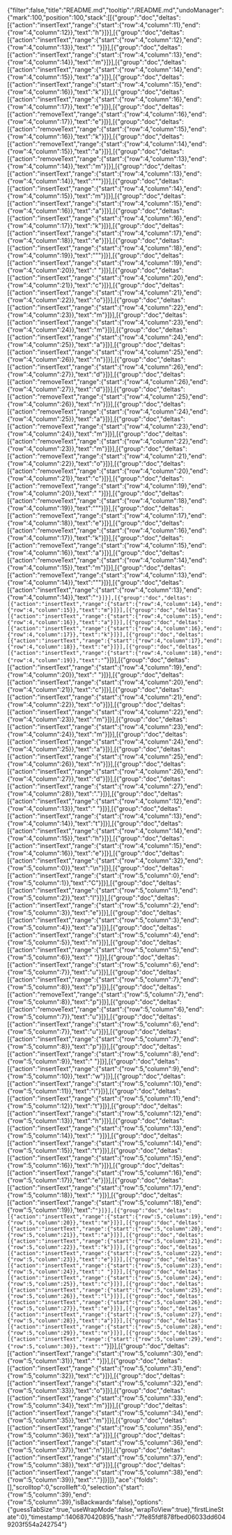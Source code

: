 {"filter":false,"title":"README.md","tooltip":"/README.md","undoManager":{"mark":100,"position":100,"stack":[[{"group":"doc","deltas":[{"action":"insertText","range":{"start":{"row":4,"column":11},"end":{"row":4,"column":12}},"text":"h"}]}],[{"group":"doc","deltas":[{"action":"insertText","range":{"start":{"row":4,"column":12},"end":{"row":4,"column":13}},"text":" "}]}],[{"group":"doc","deltas":[{"action":"insertText","range":{"start":{"row":4,"column":13},"end":{"row":4,"column":14}},"text":"m"}]}],[{"group":"doc","deltas":[{"action":"insertText","range":{"start":{"row":4,"column":14},"end":{"row":4,"column":15}},"text":"a"}]}],[{"group":"doc","deltas":[{"action":"insertText","range":{"start":{"row":4,"column":15},"end":{"row":4,"column":16}},"text":"k"}]}],[{"group":"doc","deltas":[{"action":"insertText","range":{"start":{"row":4,"column":16},"end":{"row":4,"column":17}},"text":"e"}]}],[{"group":"doc","deltas":[{"action":"removeText","range":{"start":{"row":4,"column":16},"end":{"row":4,"column":17}},"text":"e"}]}],[{"group":"doc","deltas":[{"action":"removeText","range":{"start":{"row":4,"column":15},"end":{"row":4,"column":16}},"text":"k"}]}],[{"group":"doc","deltas":[{"action":"removeText","range":{"start":{"row":4,"column":14},"end":{"row":4,"column":15}},"text":"a"}]}],[{"group":"doc","deltas":[{"action":"removeText","range":{"start":{"row":4,"column":13},"end":{"row":4,"column":14}},"text":"m"}]}],[{"group":"doc","deltas":[{"action":"insertText","range":{"start":{"row":4,"column":13},"end":{"row":4,"column":14}},"text":"\""}]}],[{"group":"doc","deltas":[{"action":"insertText","range":{"start":{"row":4,"column":14},"end":{"row":4,"column":15}},"text":"m"}]}],[{"group":"doc","deltas":[{"action":"insertText","range":{"start":{"row":4,"column":15},"end":{"row":4,"column":16}},"text":"a"}]}],[{"group":"doc","deltas":[{"action":"insertText","range":{"start":{"row":4,"column":16},"end":{"row":4,"column":17}},"text":"k"}]}],[{"group":"doc","deltas":[{"action":"insertText","range":{"start":{"row":4,"column":17},"end":{"row":4,"column":18}},"text":"e"}]}],[{"group":"doc","deltas":[{"action":"insertText","range":{"start":{"row":4,"column":18},"end":{"row":4,"column":19}},"text":"\""}]}],[{"group":"doc","deltas":[{"action":"insertText","range":{"start":{"row":4,"column":19},"end":{"row":4,"column":20}},"text":" "}]}],[{"group":"doc","deltas":[{"action":"insertText","range":{"start":{"row":4,"column":20},"end":{"row":4,"column":21}},"text":"c"}]}],[{"group":"doc","deltas":[{"action":"insertText","range":{"start":{"row":4,"column":21},"end":{"row":4,"column":22}},"text":"o"}]}],[{"group":"doc","deltas":[{"action":"insertText","range":{"start":{"row":4,"column":22},"end":{"row":4,"column":23}},"text":"m"}]}],[{"group":"doc","deltas":[{"action":"insertText","range":{"start":{"row":4,"column":23},"end":{"row":4,"column":24}},"text":"m"}]}],[{"group":"doc","deltas":[{"action":"insertText","range":{"start":{"row":4,"column":24},"end":{"row":4,"column":25}},"text":"a"}]}],[{"group":"doc","deltas":[{"action":"insertText","range":{"start":{"row":4,"column":25},"end":{"row":4,"column":26}},"text":"n"}]}],[{"group":"doc","deltas":[{"action":"insertText","range":{"start":{"row":4,"column":26},"end":{"row":4,"column":27}},"text":"d"}]}],[{"group":"doc","deltas":[{"action":"removeText","range":{"start":{"row":4,"column":26},"end":{"row":4,"column":27}},"text":"d"}]}],[{"group":"doc","deltas":[{"action":"removeText","range":{"start":{"row":4,"column":25},"end":{"row":4,"column":26}},"text":"n"}]}],[{"group":"doc","deltas":[{"action":"removeText","range":{"start":{"row":4,"column":24},"end":{"row":4,"column":25}},"text":"a"}]}],[{"group":"doc","deltas":[{"action":"removeText","range":{"start":{"row":4,"column":23},"end":{"row":4,"column":24}},"text":"m"}]}],[{"group":"doc","deltas":[{"action":"removeText","range":{"start":{"row":4,"column":22},"end":{"row":4,"column":23}},"text":"m"}]}],[{"group":"doc","deltas":[{"action":"removeText","range":{"start":{"row":4,"column":21},"end":{"row":4,"column":22}},"text":"o"}]}],[{"group":"doc","deltas":[{"action":"removeText","range":{"start":{"row":4,"column":20},"end":{"row":4,"column":21}},"text":"c"}]}],[{"group":"doc","deltas":[{"action":"removeText","range":{"start":{"row":4,"column":19},"end":{"row":4,"column":20}},"text":" "}]}],[{"group":"doc","deltas":[{"action":"removeText","range":{"start":{"row":4,"column":18},"end":{"row":4,"column":19}},"text":"\""}]}],[{"group":"doc","deltas":[{"action":"removeText","range":{"start":{"row":4,"column":17},"end":{"row":4,"column":18}},"text":"e"}]}],[{"group":"doc","deltas":[{"action":"removeText","range":{"start":{"row":4,"column":16},"end":{"row":4,"column":17}},"text":"k"}]}],[{"group":"doc","deltas":[{"action":"removeText","range":{"start":{"row":4,"column":15},"end":{"row":4,"column":16}},"text":"a"}]}],[{"group":"doc","deltas":[{"action":"removeText","range":{"start":{"row":4,"column":14},"end":{"row":4,"column":15}},"text":"m"}]}],[{"group":"doc","deltas":[{"action":"removeText","range":{"start":{"row":4,"column":13},"end":{"row":4,"column":14}},"text":"\""}]}],[{"group":"doc","deltas":[{"action":"insertText","range":{"start":{"row":4,"column":13},"end":{"row":4,"column":14}},"text":"`"}]}],[{"group":"doc","deltas":[{"action":"insertText","range":{"start":{"row":4,"column":14},"end":{"row":4,"column":15}},"text":"m"}]}],[{"group":"doc","deltas":[{"action":"insertText","range":{"start":{"row":4,"column":15},"end":{"row":4,"column":16}},"text":"a"}]}],[{"group":"doc","deltas":[{"action":"insertText","range":{"start":{"row":4,"column":16},"end":{"row":4,"column":17}},"text":"k"}]}],[{"group":"doc","deltas":[{"action":"insertText","range":{"start":{"row":4,"column":17},"end":{"row":4,"column":18}},"text":"e"}]}],[{"group":"doc","deltas":[{"action":"insertText","range":{"start":{"row":4,"column":18},"end":{"row":4,"column":19}},"text":"`"}]}],[{"group":"doc","deltas":[{"action":"insertText","range":{"start":{"row":4,"column":19},"end":{"row":4,"column":20}},"text":" "}]}],[{"group":"doc","deltas":[{"action":"insertText","range":{"start":{"row":4,"column":20},"end":{"row":4,"column":21}},"text":"c"}]}],[{"group":"doc","deltas":[{"action":"insertText","range":{"start":{"row":4,"column":21},"end":{"row":4,"column":22}},"text":"o"}]}],[{"group":"doc","deltas":[{"action":"insertText","range":{"start":{"row":4,"column":22},"end":{"row":4,"column":23}},"text":"m"}]}],[{"group":"doc","deltas":[{"action":"insertText","range":{"start":{"row":4,"column":23},"end":{"row":4,"column":24}},"text":"m"}]}],[{"group":"doc","deltas":[{"action":"insertText","range":{"start":{"row":4,"column":24},"end":{"row":4,"column":25}},"text":"a"}]}],[{"group":"doc","deltas":[{"action":"insertText","range":{"start":{"row":4,"column":25},"end":{"row":4,"column":26}},"text":"n"}]}],[{"group":"doc","deltas":[{"action":"insertText","range":{"start":{"row":4,"column":26},"end":{"row":4,"column":27}},"text":"d"}]}],[{"group":"doc","deltas":[{"action":"insertText","range":{"start":{"row":4,"column":27},"end":{"row":4,"column":28}},"text":"."}]}],[{"group":"doc","deltas":[{"action":"insertText","range":{"start":{"row":4,"column":12},"end":{"row":4,"column":13}},"text":" "}]}],[{"group":"doc","deltas":[{"action":"insertText","range":{"start":{"row":4,"column":13},"end":{"row":4,"column":14}},"text":"t"}]}],[{"group":"doc","deltas":[{"action":"insertText","range":{"start":{"row":4,"column":14},"end":{"row":4,"column":15}},"text":"h"}]}],[{"group":"doc","deltas":[{"action":"insertText","range":{"start":{"row":4,"column":15},"end":{"row":4,"column":16}},"text":"e"}]}],[{"group":"doc","deltas":[{"action":"insertText","range":{"start":{"row":4,"column":32},"end":{"row":5,"column":0}},"text":"\n"}]}],[{"group":"doc","deltas":[{"action":"insertText","range":{"start":{"row":5,"column":0},"end":{"row":5,"column":1}},"text":"C"}]}],[{"group":"doc","deltas":[{"action":"insertText","range":{"start":{"row":5,"column":1},"end":{"row":5,"column":2}},"text":"l"}]}],[{"group":"doc","deltas":[{"action":"insertText","range":{"start":{"row":5,"column":2},"end":{"row":5,"column":3}},"text":"e"}]}],[{"group":"doc","deltas":[{"action":"insertText","range":{"start":{"row":5,"column":3},"end":{"row":5,"column":4}},"text":"a"}]}],[{"group":"doc","deltas":[{"action":"insertText","range":{"start":{"row":5,"column":4},"end":{"row":5,"column":5}},"text":"n"}]}],[{"group":"doc","deltas":[{"action":"insertText","range":{"start":{"row":5,"column":5},"end":{"row":5,"column":6}},"text":" "}]}],[{"group":"doc","deltas":[{"action":"insertText","range":{"start":{"row":5,"column":6},"end":{"row":5,"column":7}},"text":"u"}]}],[{"group":"doc","deltas":[{"action":"insertText","range":{"start":{"row":5,"column":7},"end":{"row":5,"column":8}},"text":"p"}]}],[{"group":"doc","deltas":[{"action":"removeText","range":{"start":{"row":5,"column":7},"end":{"row":5,"column":8}},"text":"p"}]}],[{"group":"doc","deltas":[{"action":"removeText","range":{"start":{"row":5,"column":6},"end":{"row":5,"column":7}},"text":"u"}]}],[{"group":"doc","deltas":[{"action":"insertText","range":{"start":{"row":5,"column":6},"end":{"row":5,"column":7}},"text":"u"}]}],[{"group":"doc","deltas":[{"action":"insertText","range":{"start":{"row":5,"column":7},"end":{"row":5,"column":8}},"text":"p"}]}],[{"group":"doc","deltas":[{"action":"insertText","range":{"start":{"row":5,"column":8},"end":{"row":5,"column":9}},"text":" "}]}],[{"group":"doc","deltas":[{"action":"insertText","range":{"start":{"row":5,"column":9},"end":{"row":5,"column":10}},"text":"w"}]}],[{"group":"doc","deltas":[{"action":"insertText","range":{"start":{"row":5,"column":10},"end":{"row":5,"column":11}},"text":"i"}]}],[{"group":"doc","deltas":[{"action":"insertText","range":{"start":{"row":5,"column":11},"end":{"row":5,"column":12}},"text":"t"}]}],[{"group":"doc","deltas":[{"action":"insertText","range":{"start":{"row":5,"column":12},"end":{"row":5,"column":13}},"text":"h"}]}],[{"group":"doc","deltas":[{"action":"insertText","range":{"start":{"row":5,"column":13},"end":{"row":5,"column":14}},"text":" "}]}],[{"group":"doc","deltas":[{"action":"insertText","range":{"start":{"row":5,"column":14},"end":{"row":5,"column":15}},"text":"t"}]}],[{"group":"doc","deltas":[{"action":"insertText","range":{"start":{"row":5,"column":15},"end":{"row":5,"column":16}},"text":"h"}]}],[{"group":"doc","deltas":[{"action":"insertText","range":{"start":{"row":5,"column":16},"end":{"row":5,"column":17}},"text":"e"}]}],[{"group":"doc","deltas":[{"action":"insertText","range":{"start":{"row":5,"column":17},"end":{"row":5,"column":18}},"text":" "}]}],[{"group":"doc","deltas":[{"action":"insertText","range":{"start":{"row":5,"column":18},"end":{"row":5,"column":19}},"text":"`"}]}],[{"group":"doc","deltas":[{"action":"insertText","range":{"start":{"row":5,"column":19},"end":{"row":5,"column":20}},"text":"m"}]}],[{"group":"doc","deltas":[{"action":"insertText","range":{"start":{"row":5,"column":20},"end":{"row":5,"column":21}},"text":"a"}]}],[{"group":"doc","deltas":[{"action":"insertText","range":{"start":{"row":5,"column":21},"end":{"row":5,"column":22}},"text":"k"}]}],[{"group":"doc","deltas":[{"action":"insertText","range":{"start":{"row":5,"column":22},"end":{"row":5,"column":23}},"text":"e"}]}],[{"group":"doc","deltas":[{"action":"insertText","range":{"start":{"row":5,"column":23},"end":{"row":5,"column":24}},"text":" "}]}],[{"group":"doc","deltas":[{"action":"insertText","range":{"start":{"row":5,"column":24},"end":{"row":5,"column":25}},"text":"c"}]}],[{"group":"doc","deltas":[{"action":"insertText","range":{"start":{"row":5,"column":25},"end":{"row":5,"column":26}},"text":"l"}]}],[{"group":"doc","deltas":[{"action":"insertText","range":{"start":{"row":5,"column":26},"end":{"row":5,"column":27}},"text":"e"}]}],[{"group":"doc","deltas":[{"action":"insertText","range":{"start":{"row":5,"column":27},"end":{"row":5,"column":28}},"text":"a"}]}],[{"group":"doc","deltas":[{"action":"insertText","range":{"start":{"row":5,"column":28},"end":{"row":5,"column":29}},"text":"n"}]}],[{"group":"doc","deltas":[{"action":"insertText","range":{"start":{"row":5,"column":29},"end":{"row":5,"column":30}},"text":"`"}]}],[{"group":"doc","deltas":[{"action":"insertText","range":{"start":{"row":5,"column":30},"end":{"row":5,"column":31}},"text":" "}]}],[{"group":"doc","deltas":[{"action":"insertText","range":{"start":{"row":5,"column":31},"end":{"row":5,"column":32}},"text":"c"}]}],[{"group":"doc","deltas":[{"action":"insertText","range":{"start":{"row":5,"column":32},"end":{"row":5,"column":33}},"text":"o"}]}],[{"group":"doc","deltas":[{"action":"insertText","range":{"start":{"row":5,"column":33},"end":{"row":5,"column":34}},"text":"m"}]}],[{"group":"doc","deltas":[{"action":"insertText","range":{"start":{"row":5,"column":34},"end":{"row":5,"column":35}},"text":"m"}]}],[{"group":"doc","deltas":[{"action":"insertText","range":{"start":{"row":5,"column":35},"end":{"row":5,"column":36}},"text":"a"}]}],[{"group":"doc","deltas":[{"action":"insertText","range":{"start":{"row":5,"column":36},"end":{"row":5,"column":37}},"text":"n"}]}],[{"group":"doc","deltas":[{"action":"insertText","range":{"start":{"row":5,"column":37},"end":{"row":5,"column":38}},"text":"d"}]}],[{"group":"doc","deltas":[{"action":"insertText","range":{"start":{"row":5,"column":38},"end":{"row":5,"column":39}},"text":"."}]}]]},"ace":{"folds":[],"scrolltop":0,"scrollleft":0,"selection":{"start":{"row":5,"column":39},"end":{"row":5,"column":39},"isBackwards":false},"options":{"guessTabSize":true,"useWrapMode":false,"wrapToView":true},"firstLineState":0},"timestamp":1406870420895,"hash":"7fe85fdf878fbed06033dd6049203f554a242754"}